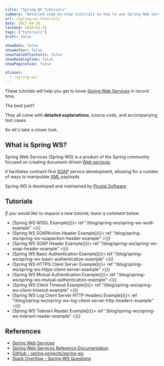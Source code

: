 ```yaml
---
title: "Spring WS Tutorials"
summary: "Detailed step-by-step tutorials on how to use Spring Web Services."
url: /spring-ws-tutorials
date: 2017-04-18
lastmod: 2019-01-15
tags: ["tutorials"]
draft: false

showDate: false
showAuthor: false
showTableOfContents: false
showReadingTime: false
showPagination: false

aliases:
  - /spring-ws/
---
```


These tutorials will help you get to know [Spring Web Services](https://spring.io/projects/spring-ws) in record time.

The best part?

They all come with **detailed explanations**, source code, and accompanying test cases.

So let's take a closer look.

## What is Spring WS?

Spring Web Services (Spring-WS) is a product of the Spring community focused on creating document-driven [Web services](https://en.wikipedia.org/wiki/Web_service).

It facilitates contract-first [SOAP](https://en.wikipedia.org/wiki/SOAP) service development, allowing for a number of ways to manipulate [XML](https://en.wikipedia.org/wiki/XML) payloads.

Spring-WS is developed and maintained by [Pivotal Software](https://pivotal.io/).

## Tutorials

_If you would like to request a new tutorial, leave a comment below._

* [Spring WS WSDL Example]({{< ref "/blog/spring-ws/spring-ws-wsdl-example" >}})
* [Spring WS SOAPAction Header Example]({{< ref "/blog/spring-ws/spring-ws-soapaction-header-example" >}})
* [Spring WS SOAP Header Example]({{< ref "/blog/spring-ws/spring-ws-soap-header-example" >}})
* [Spring WS Basic Authentication Example]({{< ref "/blog/spring-ws/spring-ws-basic-authentication-example" >}})
* [Spring WS HTTPS Client Server Example]({{< ref "/blog/spring-ws/spring-ws-https-client-server-example" >}})
* [Spring WS Mutual Authentication Example]({{< ref "/blog/spring-ws/spring-ws-mutual-authentication-example" >}})
* [Spring WS Client Timeout Example]({{< ref "/blog/spring-ws/spring-ws-client-timeout-example" >}})
* [Spring WS Log Client Server HTTP Headers Example]({{< ref "/blog/spring-ws/spring-ws-log-client-server-http-headers-example" >}})
* [Spring WS Tolerant Reader Example]({{< ref "/blog/spring-ws/spring-ws-tolerant-reader-example" >}})

## References

* [Spring Web Services](https://spring.io/projects/spring-ws)
* [Spring Web Services Reference Documentation](https://spring.io/projects/spring-ws#learn)
* [GitHub - spring-projects/spring-ws](https://github.com/spring-projects/spring-ws)
* [Stack Overflow - Spring-WS Questions](http://stackoverflow.com/questions/tagged/spring-ws)
